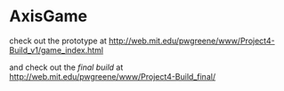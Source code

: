 # AxisGame

check out the prototype at http://web.mit.edu/pwgreene/www/Project4-Build_v1/game_index.html

and check out the *final build* at http://web.mit.edu/pwgreene/www/Project4-Build_final/
